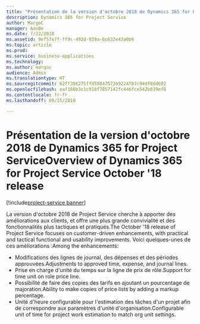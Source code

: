```yaml
---
title: "Présentation de la version d'octobre 2018 de Dynamics 365 for Project Service"
description: Dynamics 365 for Project Service
author: MargoC
manager: AnnBe
ms.date: 7/22/2018
ms.assetid: 9ef57e7f-ff9c-492d-939a-8c632e43a0b6
ms.topic: article
ms.prod: 
ms.service: business-applications
ms.technology: 
ms.author: margoc
audience: Admin
ms.translationtype: HT
ms.sourcegitcommit: 62ff356275ffd55047573b9224fb7c94df8dd602
ms.openlocfilehash: eaf160b3c1c910f7857142fc446fce542b039ef8
ms.contentlocale: fr-fr
ms.lasthandoff: 08/15/2018

---
```




#  <a name="overview-of-dynamics-365-for-project-service-october-18-release"></a><span data-ttu-id="2bc11-103">Présentation de la version d'octobre 2018 de Dynamics 365 for Project Service</span><span class="sxs-lookup"><span data-stu-id="2bc11-103">Overview of Dynamics 365 for Project Service October '18 release</span></span>

[!include[project-service banner](../../includes/project-service.md)]

<span data-ttu-id="2bc11-104">La version d'octobre 2018 de Project Service cherche à apporter des améliorations aux clients, et offre une plus grande convivialité et des fonctionnalités plus tactiques et pratiques.</span><span class="sxs-lookup"><span data-stu-id="2bc11-104">The October '18 release of Project Service focuses on customer-driven enhancements, with practical and tactical functional and usability improvements.</span></span> <span data-ttu-id="2bc11-105">Voici quelques-unes de ces améliorations :</span><span class="sxs-lookup"><span data-stu-id="2bc11-105">Among the enhancements:</span></span>

- <span data-ttu-id="2bc11-106">Modifications des lignes de journal, des dépenses et des périodes approuvées.</span><span class="sxs-lookup"><span data-stu-id="2bc11-106">Adjustments to approved time, expense, and journal lines.</span></span>
- <span data-ttu-id="2bc11-107">Prise en charge d'unité du temps sur la ligne de prix de rôle.</span><span class="sxs-lookup"><span data-stu-id="2bc11-107">Support for time unit on role price line.</span></span>
- <span data-ttu-id="2bc11-108">Possibilité de faire des copies des tarifs en ajoutant un pourcentage de majoration.</span><span class="sxs-lookup"><span data-stu-id="2bc11-108">Ability to make copies of price lists by adding a markup percentage.</span></span>
- <span data-ttu-id="2bc11-109">Unité d'heure configurable pour l'estimation des tâches d'un projet afin de correspondre aux paramètres d'unité d'organisation.</span><span class="sxs-lookup"><span data-stu-id="2bc11-109">Configurable unit of time for project work estimation to match org unit settings.</span></span>

